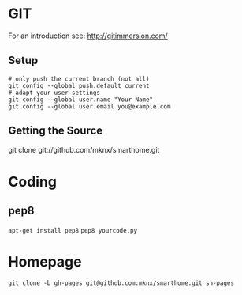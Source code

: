 
# GIT

For an introduction see: http://gitimmersion.com/

## Setup

```
# only push the current branch (not all)
git config --global push.default current
# adapt your user settings
git config --global user.name "Your Name"
git config --global user.email you@example.com
```

## Getting the Source
git clone git://github.com/mknx/smarthome.git

# Coding

## pep8
`apt-get install pep8`
`pep8 yourcode.py`

# Homepage
```
git clone -b gh-pages git@github.com:mknx/smarthome.git sh-pages
```
